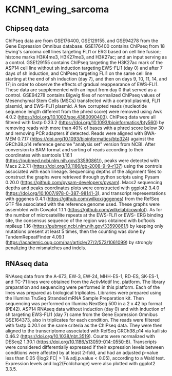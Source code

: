 # KCNN1_ewing_sarcoma

## Chipseq data

ChIPseq data are from GSE176400, GSE129155, and GSE94278 from the Gene Expression Omnibus database. GSE176400 contains ChIPseq from 18 Ewing's sarcoma cell lines targeting FLI1 or ERG based on cell line fusion; histone marks H3K4me3, H3K27me3, and H3K27ac; and an input serving as a control. GSE129155 contains ChIPseq targeting the H3K27ac mark of the ASP14 cell line without sh induction targeting EWS-FLI1 (day 0) and after 7 days of sh induction, and ChIPseq targeting FLI1 on the same cell line starting at the end of sh induction (day 7), and then on days 9, 10, 11, 14, and 17; in order to observe the effects of gradual reappearance of EWS-FLI1. These data are supplemented with an input from day 0 that served as a control. GSE94278 contains Bigwig files of normalized ChIPseq values of Mesenchymal Stem Cells (MSCs) transfected with a control plasmid, FLI1 plasmid, and EWS-FLI1 plasmid. A few corrupted reads (nucleotide sequence length different from the phred score) were removed using Awk 4.0.2 (https://doi.org/10.1002/spe.4380090403). ChIPseq data were all filtered with fastp 0.23.2 (https://doi.org/10.1093/bioinformatics/bty560) by removing reads with more than 40% of bases with a phred score below 30 and removing PCR adapters if detected. Reads were aligned with BWA-MEM 0.7.17 (https://doi.org/10.1093/bioinformatics/btp324) against the GRCh38.p14 reference genome "analysis set" version from NCBI. After conversion to BAM format and sorting of reads according to their coordinates with samtools 1.16.1 (https://pubmed.ncbi.nlm.nih.gov/33590861/), peaks were detected with Macs 2.2.7.1 (https://doi.org/10.1186/gb-2008-9-9-r137) using the controls associated with each lineage. Sequencing depths of the alignment files to construct the graphs were retrieved through python scripts using Pysam 0.20.0 (https://github.com/pysam-developers/pysam). Macs2 sequencing depths and peaks coordinates plots were constructed with ggplot2 3.4.0 (https://doi.org/10.1007/978-0-387-98141-3), and transcript representations with gggenes 0.4.1 (https://github.com/wilkox/gggenes) from the RefSeq GTF file associated with the reference genome used. These graphs were assembled with Cowplot 1.1.1 (https://github.com/wilkelab/cowplot). As for the number of microsatellite repeats at the EWS-FLI1 or EWS- ERG binding site, the consensus sequence of the region was obtained with bcftools mpileup 1.16 (https://pubmed.ncbi.nlm.nih.gov/33590861/) by keeping only mutations present at least 5 times, then the counting was done by TandemRepeatFinder 4.09.1 (https://academic.oup.com/nar/article/27/2/573/1061099)  by strongly penalizing the mismatches and indels. 


## RNAseq data

RNAseq data from the A-673, EW-3, EW-24, MHH-ES-1, RD-ES, SK-ES-1, and TC-71 lines were obtained from the ActivMotif Inc. platform. The library preparation and sequencing were performed in this platform. Each of the lines was prepared as biological triplicates. Libraries were prepared using the Illumina TruSeq Stranded mRNA Sample Preparation kit. Then sequencing was performed on Illumina NextSeq 500 in a 2 x 42 bp format (PE42). ASP14 RNAseq data without induction (day 0) and with induction of sh targeting EWS-FLI1 (day 7) came from the Gene Expression Omnibus GSE164373, also in triplicates for each condition. The reads were filtered with fastp 0.20.1 on the same criteria as the ChIPseq data. They were then aligned to the transcriptome associated with RefSeq GRCh38.p14 via kallisto 0.46.2 (https://doi.org/10.1038/nbt.3519). Counts were normalized with DESeq2 1.30.1 (https://doi.org/10.1186/s13059-014-0550-8). Transcripts were considered differentially expressed if their expression levels between conditions were affected by at least 2-fold, and had an adjusted p-value less than 0.05 (|log2 FC| > 1 & adj.p.value < 0.05), according to a Wald test. Expression levels and log2(Foldchange) were also plotted with ggplot2 3.3.5.
